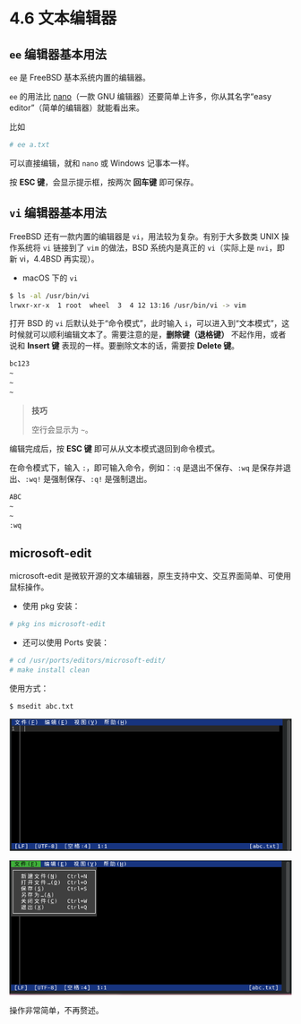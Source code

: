 # 4.6 文本编辑器

## `ee` 编辑器基本用法

`ee` 是 FreeBSD 基本系统内置的编辑器。

`ee` 的用法比 [nano](https://www.redhat.com/zh/blog/getting-started-nano)（一款 GNU 编辑器）还要简单上许多，你从其名字“easy editor”（简单的编辑器）就能看出来。

比如

```sh
# ee a.txt
```

可以直接编辑，就和 `nano` 或 Windows 记事本一样。

按 **ESC 键**，会显示提示框，按两次 **回车键** 即可保存。

## `vi` 编辑器基本用法

FreeBSD 还有一款内置的编辑器是 `vi`，用法较为复杂。有别于大多数类 UNIX 操作系统将 `vi` 链接到了 `vim` 的做法，BSD 系统内是真正的 `vi`（实际上是 `nvi`，即新 vi，4.4BSD 再实现）。

- macOS 下的 `vi`

```sh
$ ls -al /usr/bin/vi   
lrwxr-xr-x  1 root  wheel  3  4 12 13:16 /usr/bin/vi -> vim
```

打开 BSD 的 `vi` 后默认处于“命令模式”，此时输入 `i`，可以进入到“文本模式”，这时候就可以顺利编辑文本了。需要注意的是，**删除键（退格键）** 不起作用，或者说和 **Insert 键** 表现的一样。要删除文本的话，需要按 **Delete 键**。

```sh
bc123
~      
~
~
```

>**技巧**
>
>空行会显示为 `~`。

编辑完成后，按 **ESC 键** 即可从从文本模式退回到命令模式。

在命令模式下，输入 `:`，即可输入命令，例如：`:q` 是退出不保存、`:wq` 是保存并退出、`:wq!` 是强制保存、`:q!` 是强制退出。


```sh
ABC
~
~
:wq
```

## microsoft-edit

microsoft-edit 是微软开源的文本编辑器，原生支持中文、交互界面简单、可使用鼠标操作。

- 使用 pkg 安装：

```sh
# pkg ins microsoft-edit
```

- 还可以使用 Ports 安装：

```sh
# cd /usr/ports/editors/microsoft-edit/ 
# make install clean
```

使用方式：


```sh
$ msedit abc.txt
```

![](../.gitbook/assets/msedit1.png)

![](../.gitbook/assets/msedit2.png)

操作非常简单，不再赘述。

